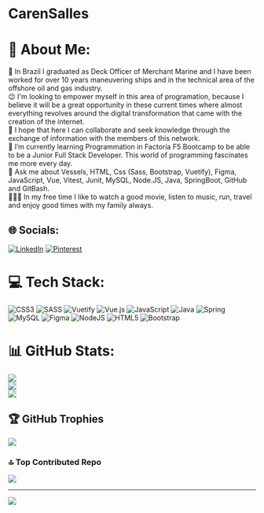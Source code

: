# CarenSalles
# 💫 About Me:
🚢 In Brazil I graduated as Deck Officer of Merchant Marine and I have been worked for over 10 years maneuvering ships and in the technical area of the offshore oil and gas industry.<br>😉 I'm looking to empower myself in this area of programation, because I believe it will be a great opportunity in these current times where almost everything revolves around the digital transformation that came with the creation of the internet.<br>🤝 I hope that here I can collaborate and seek knowledge through the exchange of information with the members of this network.<br>🙌 I’m currently learning Programmation in Factoría F5 Bootcamp to be able to be a Junior Full Stack Developer. This world of programming fascinates me more every day.<br>💬 Ask me about Vessels, HTML, Css (Sass, Bootstrap, Vuetify), Figma, JavaScript, Vue, Vitest, Junit, MySQL, Node.JS, Java, SpringBoot, GitHub and GitBash.<br>👨‍👩‍👧 In my free time I like to watch a good movie, listen to music, run, travel and enjoy good times with my family always.


## 🌐 Socials:
[![LinkedIn](https://img.shields.io/badge/LinkedIn-%230077B5.svg?logo=linkedin&logoColor=white)](https://linkedin.com/in/www.linkedin.com/in/carensalles) [![Pinterest](https://img.shields.io/badge/Pinterest-%23E60023.svg?logo=Pinterest&logoColor=white)](https://pinterest.com/Criscaren) 

# 💻 Tech Stack:
![CSS3](https://img.shields.io/badge/css3-%231572B6.svg?style=flat&logo=css3&logoColor=white) ![SASS](https://img.shields.io/badge/SASS-hotpink.svg?style=flat&logo=SASS&logoColor=white) ![Vuetify](https://img.shields.io/badge/Vuetify-1867C0?style=flat&logo=vuetify&logoColor=AEDDFF) ![Vue.js](https://img.shields.io/badge/vuejs-%2335495e.svg?style=flat&logo=vuedotjs&logoColor=%234FC08D) ![JavaScript](https://img.shields.io/badge/javascript-%23323330.svg?style=flat&logo=javascript&logoColor=%23F7DF1E) ![Java](https://img.shields.io/badge/java-%23ED8B00.svg?style=flat&logo=java&logoColor=white) ![Spring](https://img.shields.io/badge/spring-%236DB33F.svg?style=flat&logo=spring&logoColor=white) ![MySQL](https://img.shields.io/badge/mysql-%2300f.svg?style=flat&logo=mysql&logoColor=white) 	![Figma](https://img.shields.io/badge/figma-%23F24E1E.svg?style=flat&logo=figma&logoColor=white) ![NodeJS](https://img.shields.io/badge/node.js-6DA55F?style=flat&logo=node.js&logoColor=white) ![HTML5](https://img.shields.io/badge/html5-%23E34F26.svg?style=flat&logo=html5&logoColor=white) ![Bootstrap](https://img.shields.io/badge/bootstrap-%23563D7C.svg?style=flat&logo=bootstrap&logoColor=white)
# 📊 GitHub Stats:
![](https://github-readme-stats.vercel.app/api?username=CarenSalles&theme=default&hide_border=false&include_all_commits=true&count_private=true)<br/>
![](https://github-readme-streak-stats.herokuapp.com/?user=CarenSalles&theme=default&hide_border=false)<br/>
![](https://github-readme-stats.vercel.app/api/top-langs/?username=CarenSalles&theme=default&hide_border=false&include_all_commits=true&count_private=true&layout=compact)

## 🏆 GitHub Trophies
![](https://github-profile-trophy.vercel.app/?username=CarenSalles&theme=flat&no-frame=true&no-bg=false&margin-w=4)

### 🔝 Top Contributed Repo
![](https://github-contributor-stats.vercel.app/api?username=CarenSalles&limit=5&theme=flat&combine_all_yearly_contributions=true)

---
[![](https://visitcount.itsvg.in/api?id=CarenSalles&icon=7&color=11)](https://visitcount.itsvg.in)

<!-- Proudly created with GPRM ( https://gprm.itsvg.in ) -->
